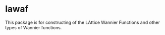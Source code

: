 # lawaf
This package is for constructing of the LAttice Wannier Functions and other types of Wannier functions. 
